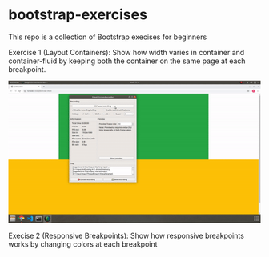 # bootstrap-exercises
This repo is a collection of Bootstrap execises for beginners


Exercise 1 (Layout Containers): Show how width varies in container and container-fluid by keeping both the container on the same page at each breakpoint.

[logo]: https://github.com/dnsudhir/bootstrap-exercises/gif/Exercise1.gif "Exercise 1"
![Alt Text](https://raw.githubusercontent.com/dnsudhir/bootstrap-exercises/master/gif/Exercise1.gif)



Execise 2 (Responsive Breakpoints): Show how responsive breakpoints works by changing colors at each breakpoint
